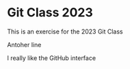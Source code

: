 # Git Class 2023

This is an exercise for the 2023 Git Class

Antoher line

I really like the GitHub interface
